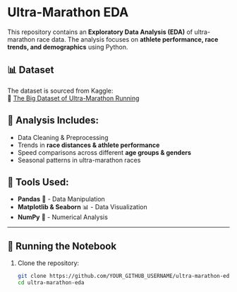 # Ultra-Marathon EDA 

This repository contains an **Exploratory Data Analysis (EDA)** of ultra-marathon race data. The analysis focuses on **athlete performance, race trends, and demographics** using Python.

## 📊 Dataset
The dataset is sourced from Kaggle:  
🔗 [The Big Dataset of Ultra-Marathon Running](https://www.kaggle.com/datasets/aiaiaidavid/the-big-dataset-of-ultra-marathon-running)

## 📌 Analysis Includes:
- Data Cleaning & Preprocessing
- Trends in **race distances & athlete performance**
- Speed comparisons across different **age groups & genders**
- Seasonal patterns in ultra-marathon races

## 🔧 Tools Used:
- **Pandas** 🐼 - Data Manipulation
- **Matplotlib & Seaborn** 📊 - Data Visualization
- **NumPy** 🔢 - Numerical Analysis

---

## 🚀 Running the Notebook
1. Clone the repository:
   ```bash
   git clone https://github.com/YOUR_GITHUB_USERNAME/ultra-marathon-eda.git
   cd ultra-marathon-eda
